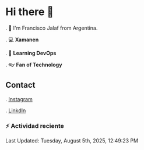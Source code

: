# Hi there 👋

. :raising_hand: I'm Francisco Jalaf from Argentina.

. :computer: **Xamanen**

. :pencil: **Learning DevOps**

. :eyeglasses: **Fan of Technology**

## Contact

. [Instagram](https://www.instagram.com/francisco.jalaf/)

. [LinkdIn](www.linkedin.com/in/fjalaf)

### :zap: Actividad reciente
<!--RECENT_ACTIVITY:start-->
<!--RECENT_ACTIVITY:end-->
<!--RECENT_ACTIVITY:last_update-->
Last Updated: Tuesday, August 5th, 2025, 12:49:23 PM
<!--RECENT_ACTIVITY:last_update_end-->
